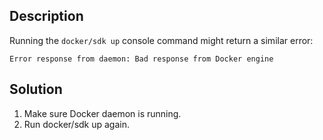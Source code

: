 ## Description
Running the `docker/sdk up` console command might return a similar error:

```
Error response from daemon: Bad response from Docker engine
```

## Solution
1. Make sure Docker daemon is running.
2. Run docker/sdk up again.